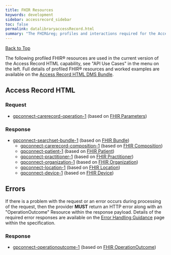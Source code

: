```yaml
---
title: FHIR Resources
keywords: development
sidebar: accessrecord_sidebar
toc: false
permalink: datalibraryaccessRecord.html
summary: "The FHIR&reg; profiles and interactions required for the Access Record HTML capability"
---
```


<a href="#" class="back-to-top">Back to Top</a>

The following profiled FHIR&reg; resources are used in the current version of the Access Record HTML capability, see "API Use Cases" in the menu on the left. Full details of profiled FHIR&reg; resources and worked examples are available on the [Access Record HTML DMS Bundle](http://data.developer.nhs.uk/fhir/candidaterelease-170816-getrecord/index.html).

## Access Record HTML ##
### Request ###
* [gpconnect-carerecord-operation-1](https://data.developer.nhs.uk/fhir/candidaterelease-170816-getrecord/Profile.GetRecordQueryRequest/gpconnect-carerecord-operation-1.html) (based on [FHIR Parameters](https://www.hl7.org/fhir/DSTU2/parameters.html))

### Response ###
* [gpconnect-searchset-bundle-1](https://data.developer.nhs.uk/fhir/candidaterelease-170816-getrecord/Profile.GetRecordQueryResponse-HTMLView/gpconnect-searchset-bundle-1.html) (based on [FHIR Bundle](https://www.hl7.org/fhir/DSTU2/bundle.html))
  * [gpconnect-carerecord-composition-1](https://data.developer.nhs.uk/fhir/candidaterelease-170816-getrecord/Profile.GetRecordQueryResponse-HTMLView/gpconnect-carerecord-composition-1.html) (based on [FHIR Composition](https://www.hl7.org/fhir/DSTU2/composition.html))
  * [gpconnect-patient-1](https://data.developer.nhs.uk/fhir/candidaterelease-170816-getrecord/Profile.GetRecordQueryResponse-HTMLView/gpconnect-patient-1.html) (based on [FHIR Patient](https://www.hl7.org/fhir/DSTU2/patient.html))
  * [gpconnect-practitioner-1](https://data.developer.nhs.uk/fhir/candidaterelease-170816-getrecord/Profile.GetRecordQueryResponse-HTMLView/gpconnect-practitioner-1.html) (based on [FHIR Practitioner](https://www.hl7.org/fhir/DSTU2/practitioner.html))
  * [gpconnect-organization-1](https://data.developer.nhs.uk/fhir/candidaterelease-170816-getrecord/Profile.GetRecordQueryResponse-HTMLView/gpconnect-organization-1.html) (based on [FHIR Organization](https://www.hl7.org/fhir/DSTU2/organization.html))
  * [gpconnect-location-1](https://data.developer.nhs.uk/fhir/candidaterelease-170816-getrecord/Profile.GetRecordQueryResponse-HTMLView/gpconnect-location-1.html) (based on [FHIR Location](https://www.hl7.org/fhir/DSTU2/location.html))
  * [gpconnect-device-1](https://data.developer.nhs.uk/fhir/candidaterelease-170816-getrecord/Profile.GetRecordQueryResponse-HTMLView/gpconnect-device-1.html) (based on [FHIR Device](https://www.hl7.org/fhir/DSTU2/device.html))

## Errors ##

If there is a problem with the request or an error occurs during processing of the request, then the provider **MUST** return an HTTP error along with an "OperationOutcome" Resource within the response payload. Details of the required error responses are available on the [Error Handling Guidance](development_fhir_error_handling_guidance.html) page within the specification.

### Response ###
* [gpconnect-operationoutcome-1](https://data.developer.nhs.uk/fhir/candidaterelease-170816-getrecord/Profile.GetRecordQueryResponse-HTMLView/gpconnect-operationoutcome-1.html) (based on [FHIR OperationOutcome](https://www.hl7.org/fhir/DSTU2/operationoutcome.html))
